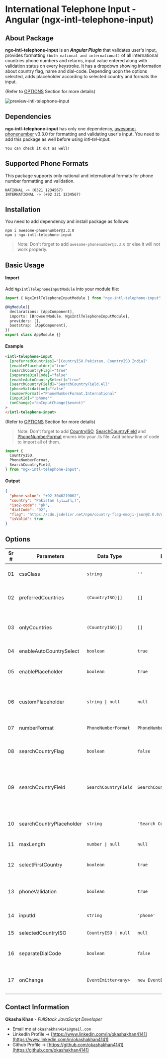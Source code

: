 # International Telephone Input - Angular (ngx-intl-telephone-input)

## About Package

**ngx-intl-telephone-input** is an **_Angular Plugin_** that validates user's input, provides formatting `(both national and international)` of all international countries phone numbers and returns, input value entered along with validation status on every keystroke. It has a dropdown showing information about country flag, name and dial-code. Depending uopn the options selected, adds placeholder according to selected country and formats the input.

(Refer to [OPTIONS](https://github.com/okashakhan4141/ngx-intel-telephone-input/blob/master/projects/ngx-intl-telephone-input/README.md#options) Section for more details)

![preview-intl-telephone-input](https://user-images.githubusercontent.com/71649242/190262842-94e5d702-e519-470d-818c-b08172ea8ee5.PNG)

## Dependencies

**ngx-intl-telephone-input** has only one dependency, [awesome-phonenumber](https://www.npmjs.com/package/awesome-phonenumber) v3.3.0 for formatting and validating user's input. You need to add this package as well before using _intl-tel-input_.

`You can check it out as well!`

## Supported Phone Formats

This package supports only national and international formats for phone number formatting and validation.

```
NATIONAL -> (0321 1234567)
INTERNATIONAL -> (+92 321 1234567)
```

## Installation

You need to add dependency and install package as follows:

```
npm i awesome-phonenumber@3.3.0
npm i ngx-intl-telephone-input
```

> Note: Don't forget to add `awesome-phonenumber@3.3.0` or else it will not work properly.

## Basic Usage

#### Import

Add `NgxIntlTelephoneInputModule` into your module file:

```typescript
import { NgxIntlTelephoneInputModule } from "ngx-intl-telephone-input";
```

```typescript
@NgModule({
  declarations: [AppComponent],
  imports: [BrowserModule, NgxIntlTelephoneInputModule],
  providers: [],
  bootstrap: [AppComponent],
})
export class AppModule {}
```

#### Example

```html
<intl-telephone-input
  [preferredCountries]="[CountryISO.Pakistan, CountryISO.India]"
  [enablePlaceholder]="true"
  [searchCountryFlag]="true"
  [separateDialCode]="false"
  [enableAutoCountrySelect]="true"
  [searchCountryField]="SearchCountryField.All"
  [phoneValidation]="false"
  [numberFormat]="PhoneNumberFormat.International"
  [inputId]="'phone'"
  (onChange)="onInputChange($event)"
>
</intl-telephone-input>
```

(Refer to [OPTIONS](https://github.com/okashakhan4141/ngx-intel-telephone-input/blob/master/projects/ngx-intl-telephone-input/README.md#options) Section for more details)

> Note: Don't forget to add [CountryISO](https://github.com/okashakhan4141/ngx-intel-telephone-input/blob/master/projects/ngx-intl-telephone-input/src/data/country-iso.enum.ts), [SearchCountryField](https://github.com/okashakhan4141/ngx-intel-telephone-input/blob/master/projects/ngx-intl-telephone-input/src/data/searchCountryField.enum.ts) and [PhoneNumberFormat](https://github.com/okashakhan4141/ngx-intel-telephone-input/blob/master/projects/ngx-intl-telephone-input/src/data/phoneNumberFormat.enum.ts) enums into your .ts file. Add below line of code to import all of them.

```typescript
import {
  CountryISO,
  PhoneNumberFormat,
  SearchCountryField,
} from "ngx-intl-telephone-input";
```

#### Output

```json
{
  "phone-value": "+92 3046219062",
  "country": "Pakistan (‫پاکستان‬‎)",
  "iso2-code": "pk",
  "dialCode": "92",
  "flag": "https://cdn.jsdelivr.net/npm/country-flag-emoji-json@2.0.0/dist/images/PK.svg",
  "isValid": true
}
```

## Options

| Sr # | Parameters               | Data Type            | Default Value                     | Description                                                                                                                |
| ---- | ------------------------ | -------------------- | --------------------------------- | -------------------------------------------------------------------------------------------------------------------------- |
| 01   | cssClass                 | `string`             | `'' `                             | Custom CSS Class that'll be added to main container.                                                                       |
| 02   | preferredCountries       | `(CountryISO)[]`     | `[]`                              | List of countries, that will appear at the top saperated by horizental line from all countries.                            |
| 03   | onlyCountries            | `(CountryISO)[]`     | `[]`                              | List of countries, that will appear in the dropdown. Preferred countries will depends upon this list.                      |
| 04   | enableAutoCountrySelect  | `boolean`            | `true`                            | If true, will select first country automatically.                                                                          |
| 05   | enablePlaceholder        | `boolean`            | `true`                            | If true, Enables and sets Input placeholder text, according to the country selected.                                       |
| 06   | customPlaceholder        | `string \| null`     | `null`                            | Custom string to be inserted as a placeholder in phone number's <input>                                                    |
| 07   | numberFormat             | `PhoneNumberFormat`  | `PhoneNumberFormat.International` | Enables `NATIONAL` or `INTERNATIONAL` formatting.                                                                          |
| 08   | searchCountryFlag        | `boolean`            | `false`                           | Enables search <input> for countries in the dropdown.                                                                      |
| 09   | searchCountryField       | `SearchCountryField` | `SearchCountryField.All`          | Allows to search country by name, dial-code, iso2 and by all if searchCountryFlag is enabled. Use SearchCountryField enum. |
| 10   | searchCountryPlaceholder | `string`             | `'Search Country'`                | Sets placeholder for search country <input>.                                                                               |
| 11   | maxLength                | `number \| null`     | `null`                            | Maximum characters allowed in input.                                                                                       |
| 12   | selectFirstCountry       | `boolean`            | `true`                            | Selects first country from preferredCountries if it is set. If not then uses main list.                                    |
| 13   | phoneValidation          | `boolean`            | `true`                            | Toggle validation on user input. If `true`, will give feedback to user on every keystroke.                                 |
| 14   | inputId                  | `string`             | `'phone'`                         | Unique ID for <input> tag in html.                                                                                         |
| 15   | selectedCountryISO       | `CountryISO \| null` | `null`                            | Set specified country on load.                                                                                             |
| 16   | separateDialCode         | `boolean`            | `false`                           | Saperate Dial code from user input and will appear next to country flag.                                                   |
| 17   | onChange                 | `EventEmitter<any>`  | `new EventEmitter<any>()`         | Emits input value entered along with validation staus on every keystroke.                                                  |

## Contact Information

**Okasha Khan** - _FullStack JavaScript Developer_

- Email me at `okashakhan4141@gmail.com`
- LinkedIn Profile -> [https://www.linkedin.com/in/okashakhan4141](https://www.linkedin.com/in/okashakhan4141)
- Github Profile -> [https://github.com/okashakhan4141](https://github.com/okashakhan4141)

